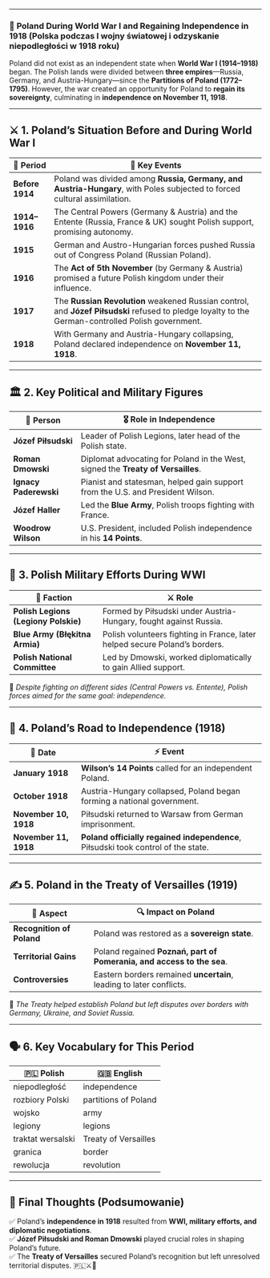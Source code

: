 
---
### 📌 **Poland During World War I and Regaining Independence in 1918 (Polska podczas I wojny światowej i odzyskanie niepodległości w 1918 roku)**

Poland did not exist as an independent state when **World War I (1914–1918)** began. The Polish lands were divided between **three empires**—Russia, Germany, and Austria-Hungary—since the **Partitions of Poland (1772–1795)**. However, the war created an opportunity for Poland to **regain its sovereignty**, culminating in **independence on November 11, 1918**.

---

## ⚔️ **1. Poland’s Situation Before and During World War I**

|📅 **Period**|📌 **Key Events**|
|---|---|
|**Before 1914**|Poland was divided among **Russia, Germany, and Austria-Hungary**, with Poles subjected to forced cultural assimilation.|
|**1914–1916**|The Central Powers (Germany & Austria) and the Entente (Russia, France & UK) sought Polish support, promising autonomy.|
|**1915**|German and Austro-Hungarian forces pushed Russia out of Congress Poland (Russian Poland).|
|**1916**|The **Act of 5th November** (by Germany & Austria) promised a future Polish kingdom under their influence.|
|**1917**|The **Russian Revolution** weakened Russian control, and **Józef Piłsudski** refused to pledge loyalty to the German-controlled Polish government.|
|**1918**|With Germany and Austria-Hungary collapsing, Poland declared independence on **November 11, 1918**.|

---

## 🏛️ **2. Key Political and Military Figures**

|👤 **Person**|🎖️ **Role in Independence**|
|---|---|
|**Józef Piłsudski**|Leader of Polish Legions, later head of the Polish state.|
|**Roman Dmowski**|Diplomat advocating for Poland in the West, signed the **Treaty of Versailles**.|
|**Ignacy Paderewski**|Pianist and statesman, helped gain support from the U.S. and President Wilson.|
|**Józef Haller**|Led the **Blue Army**, Polish troops fighting with France.|
|**Woodrow Wilson**|U.S. President, included Polish independence in his **14 Points**.|

---

## 🏹 **3. Polish Military Efforts During WWI**

|🏰 **Faction**|⚔️ **Role**|
|---|---|
|**Polish Legions (Legiony Polskie)**|Formed by Piłsudski under Austria-Hungary, fought against Russia.|
|**Blue Army (Błękitna Armia)**|Polish volunteers fighting in France, later helped secure Poland’s borders.|
|**Polish National Committee**|Led by Dmowski, worked diplomatically to gain Allied support.|

📌 _Despite fighting on different sides (Central Powers vs. Entente), Polish forces aimed for the same goal: independence._

---

## 📜 **4. Poland’s Road to Independence (1918)**

|📅 **Date**|⚡ **Event**|
|---|---|
|**January 1918**|**Wilson’s 14 Points** called for an independent Poland.|
|**October 1918**|Austria-Hungary collapsed, Poland began forming a national government.|
|**November 10, 1918**|Piłsudski returned to Warsaw from German imprisonment.|
|**November 11, 1918**|**Poland officially regained independence**, Piłsudski took control of the state.|

---

## ✍️ **5. Poland in the Treaty of Versailles (1919)**

|📜 **Aspect**|🔍 **Impact on Poland**|
|---|---|
|**Recognition of Poland**|Poland was restored as a **sovereign state**.|
|**Territorial Gains**|Poland regained **Poznań, part of Pomerania, and access to the sea**.|
|**Controversies**|Eastern borders remained **uncertain**, leading to later conflicts.|

🔹 _The Treaty helped establish Poland but left disputes over borders with Germany, Ukraine, and Soviet Russia._

---

## 🗣️ **6. Key Vocabulary for This Period**

|🇵🇱 **Polish**|🇬🇧 **English**|
|---|---|
|niepodległość|independence|
|rozbiory Polski|partitions of Poland|
|wojsko|army|
|legiony|legions|
|traktat wersalski|Treaty of Versailles|
|granica|border|
|rewolucja|revolution|

---

## 🎯 **Final Thoughts (Podsumowanie)**

✅ Poland’s **independence in 1918** resulted from **WWI, military efforts, and diplomatic negotiations**.  
✅ **Józef Piłsudski and Roman Dmowski** played crucial roles in shaping Poland’s future.  
✅ The **Treaty of Versailles** secured Poland’s recognition but left unresolved territorial disputes. 🇵🇱⚔️📜